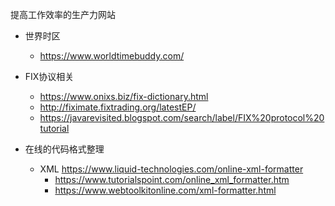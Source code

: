 提高工作效率的生产力网站

- 世界时区
  - <https://www.worldtimebuddy.com/>
  
- FIX协议相关
  - <https://www.onixs.biz/fix-dictionary.html>
  - <http://fiximate.fixtrading.org/latestEP/>
  - <https://javarevisited.blogspot.com/search/label/FIX%20protocol%20tutorial>

- 在线的代码格式整理
  - XML <https://www.liquid-technologies.com/online-xml-formatter>
    - <https://www.tutorialspoint.com/online_xml_formatter.htm>
    - <https://www.webtoolkitonline.com/xml-formatter.html>
